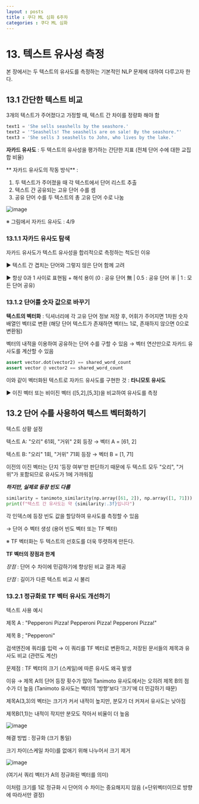 ```yaml
---
layout : posts
title : 쿠다 ML 심화 6주차
categories : 쿠다 ML 심화
---
```

# 13. 텍스트 유사성 측정
본 장에서는 두 텍스트의 유사도를 측정하는 기본적인 NLP 문제에 대하여 다루고자 한다.
## 13.1 간단한 텍스트 비교
3개의 텍스트가 주어졌다고 가정할 때, 텍스트 간 차이를 정량화 해야 함
```python
text1 = 'She sells seashells by the seashore.'
text2 = '"Seashells! The seashells are on sale! By the seashore."'
text3 = 'She sells 3 seashells to John, who lives by the lake.'
```

**자카드 유사도** : 두 텍스트의 유사성을 평가하는 간단한 지표 (전체 단어 수에 대한 교집합 비율)

** 자카드 유사도의 작동 방식** :
1. 두 텍스트가 주어졌을 때 각 텍스트에서 단어 리스트 추출
2. 텍스트 간 공유되는 고유 단어 수를 셈
3. 공유 단어 수를 두 텍스트의 총 고유 단어 수로 나눔

![image](https://github.com/user-attachments/assets/067336d0-8919-4465-9b35-6ec04fcf3ead)

※ 그림에서 자카드 유사도 : 4/9

### 13.1.1 자카드 유사도 탐색
자카드 유사도가 텍스트 유사성을 합리적으로 측정하는 척도인 이유

▶ 텍스트 간 겹치는 단어와 그렇지 않은 단어 함께 고려

▶ 항상 0과 1 사이로 표현됨 + 해석 용이 (0 : 공유 단어 無 | 0.5 : 공유 단어 半 | 1 : 모든 단어 공유)

### 13.1.2 단어를 숫자 값으로 바꾸기
**텍스트의 벡터화** : 딕셔너리에 각 고유 단어 정보 저장 후, 어휘가 주어지면 1차원 숫자 배열인 벡터로 변환 (해당 단어 텍스트가 존재하면 벡터느 1로, 존재하지 않으면 0으로 변환됨)

벡터의 내적을 이용하여 공유하는 단어 수를 구할 수 있음 → 벡터 연산만으로 자카드 유사도를 계산할 수 있음
```python
assert vector.dot(vector2) == shared_word_count
assert vector @ vector2 == shared_word_count
```
이와 같이 벡터화된 텍스트로 자카드 유사도를 구현한 것 : **타니모토 유사도**

▶ 이진 벡터 또는 비이진 벡터 ([5,2],[5,3])을 비교하여 유사도를 측정

## 13.2 단어 수를 사용하여 텍스트 벡터화하기
텍스트 상황 설정

텍스트 A: "오리" 61회, "거위" 2회 등장 → 벡터 A = [61, 2]

텍스트 B: "오리" 1회, "거위" 71회 등장 → 벡터 B = [1, 71]

이전의 이진 벡터는 단지 '등장 여부'만 판단하기 때문에 두 텍스트 모두 "오리", "거위"가 포함되므로 유사도가 1에 가까워짐

***하지만, 실제로 등장 빈도 다름***

```python
similarity = tanimoto_similarity(np.array([61, 2]), np.array([1, 71]))
print(f"텍스트 간 유사도는 약 {similarity:.3f}입니다")
```
각 인덱스에 등장 빈도 값을 할당하여 유사도를 측정할 수 있음

→ 단어 수 벡터 생성 (용어 빈도 벡터 또는 TF 벡터)

※ TF 벡터화는 두 텍스트의 선호도를 더욱 뚜렷하게 만든다.

**TF 벡터의 장점과 한계**

*장점* : 단어 수 차이에 민감하기에 향상된 비교 결과 제공 

*단점* : 길이가 다른 텍스트 비교 시 불리

### 13.2.1 정규화로 TF 벡터 유사도 개선하기
텍스트 사용 예시 

제목 A : "Pepperoni Pizza! Pepperoni Pizza! Pepperoni Pizza!"

제목 B ; "Pepperoni"

검색엔진에 쿼리를 입력 → 이 쿼리를 TF 벡터로 변환하고, 저장된 문서들의 제목과 유사도 비교 (관련도 계산)

문제점 : TF 벡터의 크기 (스케일)에 따른 유사도 왜곡 발생

이유 → 제목 A의 단어 등장 횟수가 많아 Tanimoto 유사도에서는 오히려 제목 B의 점수가 더 높음 (Tanimoto 유사도는 벡터의 ‘방향’보다 ‘크기’에 더 민감하기 때문)

제목A(3,3)의 벡터는 크기가 커서 내적이 높지만, 분모가 더 커져서 유사도는 낮아짐

제목B(1,1)는 내적이 작지만 분모도 작아서 비율이 더 높음

![image](https://github.com/user-attachments/assets/d55e7d92-84e5-48f0-9b49-a5142727dbef)

해결 방법 : 정규화 (크기 통일)

크기 차이(스케일 차이)를 없애기 위해 나누어서 크기 제거

![image](https://github.com/user-attachments/assets/aebd40c9-aa7c-41e2-bf9e-09a41b38bee2)

(여기서 쿼리 벡터가 A의 정규화된 벡터를 의미)

이처럼 크기를 1로 정규화 시 단어의 수 차이는 중요해지지 않음 (=단위벡터이므로 방향에 따라서만 결정)












